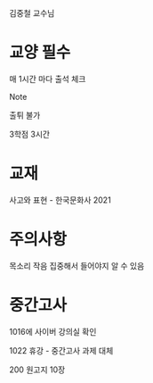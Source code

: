 김중철 교수님
# 교양 필수

매 1시간 마다 출석 체크 

> [!NOTE]
> 출튀 불가

3학점 3시간
# 교재

사고와 표현 - 한국문화사 2021

# 주의사항

목소리 작음 집중해서 들어야지 알 수 있음

# 중간고사 

1016에 사이버 강의실 확인

1022 휴강 - 중간고사 과제 대체

200 원고지 10장

